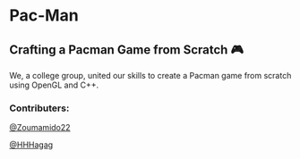 # Pac-Man

## Crafting a Pacman Game from Scratch 🎮

We, a college group, united our skills to create a Pacman game from scratch using OpenGL and C++.

### Contributers:
[@Zoumamido22 ](https://github.com/zoumamido)

[@HHHagag ](https://github.com/HHHagag)

